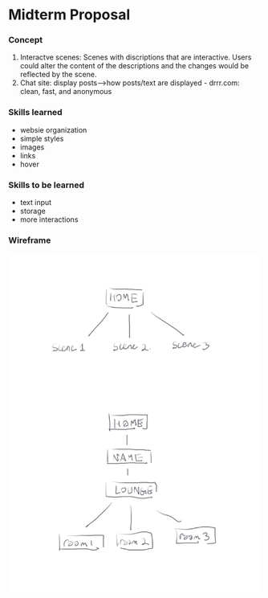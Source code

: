 # Midterm Proposal
### Concept
1. Interactve scenes: Scenes with discriptions that are interactive. Users could alter the content of the descriptions and the changes would be reflected by the scene.
2. Chat site: display posts-->how posts/text are displayed
        - drrr.com: clean, fast, and anonymous

### Skills learned
 - websie organization
 - simple styles
 - images
 - links
 - hover

 ### Skills to be learned
 - text input
 - storage
 - more interactions
 
 ### Wireframe
![Alt text](IMG_2357.JPG)


